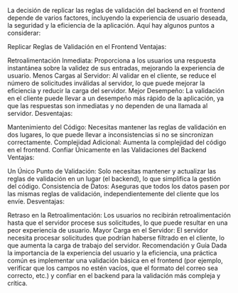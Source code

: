 La decisión de replicar las reglas de validación del backend en el frontend depende de varios factores, incluyendo la experiencia de usuario deseada, la seguridad y la eficiencia de la aplicación. Aquí hay algunos puntos a considerar:

Replicar Reglas de Validación en el Frontend
Ventajas:

Retroalimentación Inmediata: Proporciona a los usuarios una respuesta instantánea sobre la validez de sus entradas, mejorando la experiencia de usuario.
Menos Cargas al Servidor: Al validar en el cliente, se reduce el número de solicitudes inválidas al servidor, lo que puede mejorar la eficiencia y reducir la carga del servidor.
Mejor Desempeño: La validación en el cliente puede llevar a un desempeño más rápido de la aplicación, ya que las respuestas son inmediatas y no dependen de una llamada al servidor.
Desventajas:

Mantenimiento del Código: Necesitas mantener las reglas de validación en dos lugares, lo que puede llevar a inconsistencias si no se sincronizan correctamente.
Complejidad Adicional: Aumenta la complejidad del código en el frontend.
Confiar Únicamente en las Validaciones del Backend
Ventajas:

Un Único Punto de Validación: Solo necesitas mantener y actualizar las reglas de validación en un lugar (el backend), lo que simplifica la gestión del código.
Consistencia de Datos: Aseguras que todos los datos pasen por las mismas reglas de validación, independientemente del cliente que los envíe.
Desventajas:

Retraso en la Retroalimentación: Los usuarios no recibirán retroalimentación hasta que el servidor procese sus solicitudes, lo que puede resultar en una peor experiencia de usuario.
Mayor Carga en el Servidor: El servidor necesita procesar solicitudes que podrían haberse filtrado en el cliente, lo que aumenta la carga de trabajo del servidor.
Recomendación y Guía
Dada la importancia de la experiencia del usuario y la eficiencia, una práctica común es implementar una validación básica en el frontend (por ejemplo, verificar que los campos no estén vacíos, que el formato del correo sea correcto, etc.) y confiar en el backend para la validación más compleja y crítica.